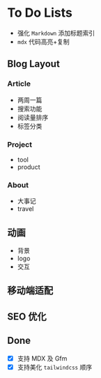 # To Do Lists

- 强化 `Markdown` 添加标题索引
- `mdx` 代码高亮+复制

## Blog Layout

### Article

- 两周一篇
- 搜索功能
- 阅读量排序
- 标签分类

### Project

- tool
- product

### About

- 大事记
- travel

## 动画

- 背景
- logo
- 交互

## 移动端适配

## SEO 优化

## Done

- [x] 支持 MDX 及 Gfm
- [x] 支持美化 `tailwindcss` 顺序
